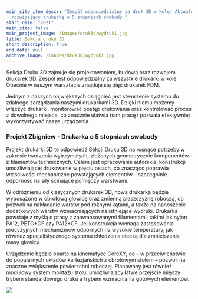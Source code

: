 ```yaml
---
main_site_item_descr: "Zespół odpowiedzialny za druk 3D w kole. Aktualnie
  rozwijający drukarkę o 5 stopniach swobody "
start_date: "2021"
main_site: false
main_project_image: /images/druk3d/wydruki.jpg
title: Sekcja druku 3D
short_description: true
end_date: null
archive_image: /images/druk3d/wydruki.jpg
---
```

Sekcja Druku 3D zajmuje się projektowaniem, budową oraz rozwojem drukarek 3D. Zespół jest odpowiedzialny za wszystkie drukarki w kole. Obecnie w naszym warsztacie znajduje się pięć drukarek FDM.

Jednym z naszych największych osiągnięć jest stworzenie systemu do zdalnego zarządzania naszymi drukarkami 3D. Dzięki niemu możemy włączyć drukarki, monitorować postęp drukowania oraz kontrolować proces z dowolnego miejsca, co znacznie ułatwia nam pracę i pozwala efektywniej wykorzystywać nasze urządzenia.



### Projekt Zbigniew - Drukarka o 5 stopniach swobody

Projekt drukarki 5D to odpowiedź Sekcji Druku 3D na rosnące potrzeby w zakresie tworzenia wytrzymałych, złożonych geometrycznie komponentów z filamentów technicznych. Celem jest opracowanie autorskiej konstrukcji umożliwiającej drukowanie w pięciu osiach, co znacząco poprawia właściwości mechaniczne powstających elementów – szczególnie odporność na siły ścinające pomiędzy warstwami.

W odróżnieniu od klasycznych drukarek 3D, nowa drukarka będzie wyposażone w obrotową głowicę oraz zmienną płaszczyznę roboczą, co pozwoli na nakładanie warstw pod różnymi kątami, a także na nanoszenie dodatkowych warstw wzmacniających na istniejące wydruki. Drukarka powstaje z myślą o pracy z zaawansowanymi filamentami, takimi jak nylon PA12, PETG+CF czy PA12+CF. Jej konstrukcja wymaga zastosowania precyzyjnych mechanizmów odpornych na wysokie temperatury, jak również specjalistycznego systemu chłodzenia cieczą dla zmniejszenia masy głowicy.

Urządzenie będzie oparte na kinematyce CoreXY, co – w przeciwieństwie do popularnych układów kartezjańskich z obrotowym stołem – pozwoli na znaczne zwiększenie powierzchni roboczej. Planowany jest również modułowy system montażu stołu, umożliwiający łatwe przejście między trybem standardowego druku a trybem wzmacniania gotowych elementów.



![](/images/zbigniew.gif)
